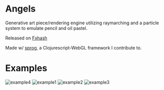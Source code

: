# Angels
Generative art piece/rendering engine utilizing raymarching and a particle system to emulate pencil and oil pastel.

Released on [Fxhash](https://www.fxhash.xyz/generative/25566)

Made w/ [sprog](https://github.com/Ella-Hoeppner/sprog), a Clojurescript-WebGL framework I contribute to. 

# Examples
![example4](https://github.com/FayCarsons/Angels/assets/95594152/6c5e695c-1dc5-4f20-8109-d553babb4e3a)
![example1](https://github.com/FayCarsons/Angels/assets/95594152/0bf9cf4e-4e93-47c0-b85d-ff0d91385d6d)
![example2](https://github.com/FayCarsons/Angels/assets/95594152/c95093e1-5e96-4695-8b23-35992ef80c75)
![example3](https://github.com/FayCarsons/Angels/assets/95594152/488054ca-516e-4077-82ed-6b3b7597701b)

